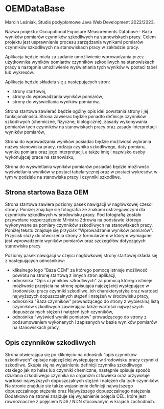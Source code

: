 # OEMDataBase
Marcin Leśniak, Studia podyplomowe Java Web Development 2022/2023,

Nazwa projektu: Occupational Exposure Measurements Database - Baza wyników pomiarów czynników szkodliwych na stanowiskach pracy.
Celem projektu jest usprawnienie procesu zarządzania wynikami pomiarów czynników szkodliwych na stanowiskach pracy w zakładzie pracy. 

Aplikacja będzie miała za zadanie umożliwienie wprowadzania przez użytkownika wyników pomiarów czynników szkodliwych na stanowiskach pracy a następnie umożliwienie wyświetlania tych wyników w postaci tabel lub wykresów.

Aplikacja będzie składała się z następujących stron:
- strony startowej,
- strony do wprowadzania wyników pomiarów,
- strony do wyświetlania wyników pomiarów,

Strona startowa zawierać będzie ogólny opis idei powstania strony i jej funkcjonalności. Strona zawierac będzie ponadto definicje czynników szkodliwych (chemiczne, fizyczne, biologiczne), zasady wykonywania pomiarów tych czynników na stanowiskach pracy oraz zasady interpretacji wyników pomiarów,

Strona do wprowadzania wyników posiadac będzie możliwość wybrania nazwy stanowiska pracy, rodzaju czynika szkodliwego, daty pomiaru, wyniku pomiaru oraz jego interpretacji, a także imię i nazwisko osoby wykonującej prace na stanowisku,

Strona do wyświetlania wyników pomiarów posiadać będzie możliwość wyświetlania wyników w postaci tabelarycznej oraz w postaci wykresów, w tym w podziale na stanowiska pracy i czynniki szkodliwe.

## Strona startowa Baza OEM
Strona startowa zawiera poziomy pasek nawigacji w nagłówkowej cześci strony. Poniżej znajduje się fotografia ze znakami ostrzegawczyni dla czynników szkodliwych w środowisku pracy. Pod fotografią zostało przywołane rozporządzenie Ministra Zdrowia na podstawie którego wykonywane sa pomiary czynników szkodliwych na stanowiskach pracy. Poniżej tekstu znajduje się przycisk "Wprowadzanie wyników pomiarów". Przysisk służy do otworzenia strony z formularzem w którym wymagane jest wprowadzenie wyników pomiarów oraz szczegółów dotyczących stanowiska pracy.

Poziomy pasek nawigacji w częsci nagłówkowej strony startowej składa się z następujących odnośników:
- klikalnego logo "Baza OEM" za którego pomocą istnieje możliwość powrotu na stronę startową z innych stron aplikacji,
- odnośnika "Opis czynników szkodliwych" za pomocą którego istnieje możliwośc przejścia na stronę opisująca najczęściej występujące w środowisku pracy czynniki szkodliwe, ich charakterystyką oraz wartości najwyższych dopuszczalnych stężeń i natężeń w środowisku pracy,
- odnośnika "Baza czynników" prowadzącego do strony z wybieralną listą czynników szkodliwych zawierająca także wartości najwyższych dopuszczalnych stężen i natężeń tych czynników,
- odnośnika "wyświetl wyniki pomiarów" prowadzącego do strony z podsumowaniem wykonanych i zapisanych w bazie wyników pomiarów na stanowiskach pracy,

## Opis czynników szkodliwych
Strona otwierająca się po kliknięciu na odnośnik "opis czynników szkodliwych"  opisuje najczęściej występujące w środowisku pracy czynniki szkodliwe. Skupia się na wyjaśnieniu definicji czynnika szkodliwego otakiego jak np hałas lub czynniki chemiczne, następnie opisuje sposób działania szkodliwego czynnika na organizm człowieka oraz przywołuje wartości najwyższych dopuszczalnych stężeń i natężeń dla tych czynników. Na stronie znajduje sie także wyjaśnienie definicji najwyższego dopuszczalnego stężenia oraz Najwyższego dopuszczalnego natężenia. Dodatkowo na stronei znajduje się wyjasnienie pojęcia OEL, które jest równoznaczne z pojęciem NDS / NDN stosowanym w krajach zachodnich.

